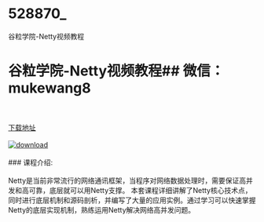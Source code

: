 # 528870_
谷粒学院-Netty视频教程
# 谷粒学院-Netty视频教程## 微信：mukewang8
<br/></br>[下载地址](http://www.36tz.cn/article/528870 "下载地址")
<br/></br>[![download](http://36tz.cn/muke_img/2019_11_356-58.jpg "下载地址")](http://www.36tz.cn/article/528870 "下载地址")
<br/></br>### 课程介绍:<br/></br>Netty是当前非常流行的网络通讯框架，当程序对网络数据处理时，需要保证高并发和高可靠，底层就可以用Netty支撑。
本套课程详细讲解了Netty核心技术点，同时进行底层机制和源码剖析，并编写了大量的应用实例。通过学习可以快速掌握Netty的底层实现机制，熟练运用Netty解决网络高并发问题。


 
